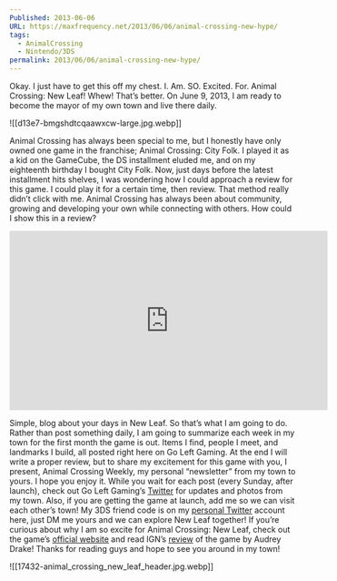 ```yaml
---
Published: 2013-06-06
URL: https://maxfrequency.net/2013/06/06/animal-crossing-new-hype/
tags:
  - AnimalCrossing
  - Nintendo/3DS
permalink: 2013/06/06/animal-crossing-new-hype/
---
```

Okay. I just have to get this off my chest. I. Am. SO. Excited. For. Animal Crossing: New Leaf! Whew! That’s better. On June 9, 2013, I am ready to become the mayor of my own town and live there daily.

![[d13e7-bmgshdtcqaawxcw-large.jpg.webp]]

Animal Crossing has always been special to me, but I honestly have only owned one game in the franchise; Animal Crossing: City Folk. I played it as a kid on the GameCube, the DS installment eluded me, and on my eighteenth birthday I bought City Folk. Now, just days before the latest installment hits shelves, I was wondering how I could approach a review for this game. I could play it for a certain time, then review. That method really didn’t click with me. Animal Crossing has always been about community, growing and developing your own while connecting with others. How could I show this in a review?

<div class=iframe-container>
<iframe width="560" height="315" src="https://www.youtube-nocookie.com/embed/z09iRo44Mcs?si=q72tt0JzrDCoDsYz" title="YouTube video player" frameborder="0" allow="accelerometer; autoplay; clipboard-write; encrypted-media; gyroscope; picture-in-picture; web-share" allowfullscreen></iframe>
</div>

Simple, blog about your days in New Leaf. So that’s what I am going to do. Rather than post something daily, I am going to summarize each week in my town for the first month the game is out. Items I find, people I meet, and landmarks I build, all posted right here on Go Left Gaming. At the end I will write a proper review, but to share my excitement for this game with you, I present, Animal Crossing Weekly, my personal “newsletter” from my town to yours. I hope you enjoy it. While you wait for each post (every Sunday, after launch), check out Go Left Gaming’s [Twitter](https://twitter.com/GoLeftGaming) for updates and photos from my town. Also, if you are getting the game at launch, add me so we can visit each other’s town! My 3DS friend code is on my [personal Twitter](https://twitter.com/MaxTheWhite) account here, just DM me yours and we can explore New Leaf together! If you’re curious about why I am so excite for Animal Crossing: New Leaf, check out the game’s [official website](http://www.animal-crossing.com/newleaf/) and read IGN’s [review](http://www.ign.com/articles/2013/06/04/animal-crossing-new-leaf-review) of the game by Audrey Drake! Thanks for reading guys and hope to see you around in my town!

![[17432-animal_crossing_new_leaf_header.jpg.webp]]

